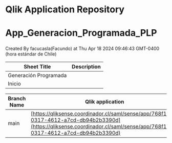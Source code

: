 # Qlik Application Repository 
# App_Generacion_Programada_PLP
### 
Created By facucasla(Facundo) at Thu Apr 18 2024 09:46:43 GMT-0400 (hora estándar de Chile)




Sheet Title | Description
------------ | -------------
Generación Programada|
Inicio|



Branch Name|Qlik application
---|---
main|[https://qliksense.coordinador.cl/saml/sense/app/768f136f-0317-4612-a7cd-db94b2b3390d](https://qliksense.coordinador.cl/saml/sense/app/768f136f-0317-4612-a7cd-db94b2b3390d)